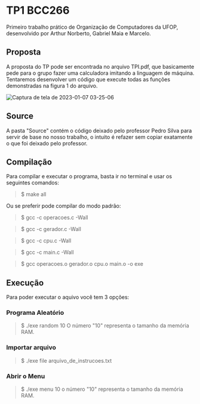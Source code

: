 # TP1 BCC266
Primeiro trabalho prático de Organização de Computadores da UFOP, desenvolvido por Arthur Norberto, Gabriel Maia e Marcelo.

## Proposta
A proposta do TP pode ser encontrada no arquivo TPI.pdf, que basicamente pede para o grupo fazer uma calculadora imitando a linguagem de máquina. Tentaremos desenvolver um código que execute todas as funções demonstradas na figura 1 do arquivo.

![Captura de tela de 2023-01-07 03-25-06](https://user-images.githubusercontent.com/111247268/211134547-c7c03e57-ca80-463e-93fc-2f89596d48eb.png)

## Source
A pasta "Source" contém o código deixado pelo professor Pedro Silva para servir de base no nosso trabalho, o intuito é refazer sem copiar exatamente o que foi deixado pelo professor.

## Compilação
Para compilar e executar o programa, basta ir no terminal e usar os seguintes comandos:
> $ make all

Ou se preferir pode compilar do modo padrão:
> $ gcc -c operacoes.c -Wall

> $ gcc -c gerador.c -Wall

> $ gcc -c cpu.c -Wall

> $ gcc -c main.c -Wall

> $ gcc operacoes.o gerador.o cpu.o main.o -o exe

## Execução
Para poder executar o aquivo você tem 3 opções:
### Programa Aleatório
> $ ./exe random 10
O número "10" representa o tamanho da memória RAM.
### Importar arquivo
> $ ./exe file arquivo_de_instrucoes.txt
### Abrir o Menu
> $ ./exe menu 10
o número "10" representa o tamanho da memória RAM.

